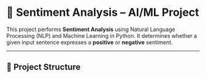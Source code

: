 # 💬 Sentiment Analysis – AI/ML Project

This project performs **Sentiment Analysis** using Natural Language Processing (NLP) and Machine Learning in Python. It determines whether a given input sentence expresses a **positive** or **negative** sentiment.

---

## 📁 Project Structure

